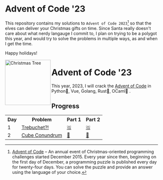 # Advent of Code '23

This repository contains my solutions to `Advent of Code 2023`[^aoc] so that the elves can deliver your Christmas gifts on time. Since Santa really doesn't care about what nerdy langauge I commit to, I plan on trying to be a polygot this year, and would try to solve the problems in multiple ways, as and when I get the time.

Happy holidays!

<img align="left" width="150" height="150" src="https://user-images.githubusercontent.com/24757020/148883435-7217be20-b96f-4e0c-bd75-e970a5377291.png" alt="Christmas Tree">

# Advent of Code '23 

This year, 2023, I will crack the [Advent of Code](https://adventofcode.com/) in Python🐍, Vue, Golang, Rust🦀, OCaml🐫 .

## Progress

<table>
    <tr>
        <th>Day</th>
        <th>Problem</th>
        <th>Part 1</th>
        <th>Part 2</th>
    </tr>
    <tr>
        <td>1</td>
        <td><a href="https://adventofcode.com/2023/day/1">Trebuchet?!</a></td>
        <td>
            <a href="./golang/day1/day1.go">🇬</a>
        </td>
        <td>
            <a href="./golang/day1/day1.go">🇬</a>
        </td>
    </tr>
    <tr>
        <td>2</td>
        <td><a href="https://adventofcode.com/2023/day/2">Cube Conundrum</a></td>
        <td>
            <a href="./python/day2/day2.go">🐍</a>
        </td>
        <td>
            <a href="./python/day2/day2.go">🐍</a>
        </td>
    </tr>

</table>

[^aoc]:
    [Advent of Code](https://adventofcode.com) – An annual event of Christmas-oriented programming challenges started December 2015.
    Every year since then, beginning on the first day of December, a programming puzzle is published every day for twenty-four days.
    You can solve the puzzle and provide an answer using the language of your choice.
